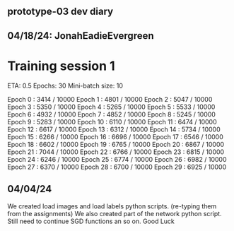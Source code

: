 ## prototype-03 dev diary

## 04/18/24: JonahEadieEvergreen

# Training session 1

ETA:            0.5
Epochs:          30
Mini-batch size: 10

Epoch 0 : 3414 / 10000
Epoch 1 : 4801 / 10000
Epoch 2 : 5047 / 10000
Epoch 3 : 5350 / 10000
Epoch 4 : 5265 / 10000
Epoch 5 : 5533 / 10000
Epoch 6 : 4932 / 10000
Epoch 7 : 4852 / 10000
Epoch 8 : 5245 / 10000
Epoch 9 : 5283 / 10000
Epoch 10 : 6110 / 10000
Epoch 11 : 6474 / 10000
Epoch 12 : 6617 / 10000
Epoch 13 : 6312 / 10000
Epoch 14 : 5734 / 10000
Epoch 15 : 6266 / 10000
Epoch 16 : 6696 / 10000
Epoch 17 : 6546 / 10000
Epoch 18 : 6602 / 10000
Epoch 19 : 6765 / 10000
Epoch 20 : 6867 / 10000
Epoch 21 : 7044 / 10000
Epoch 22 : 6766 / 10000
Epoch 23 : 6815 / 10000
Epoch 24 : 6246 / 10000
Epoch 25 : 6774 / 10000
Epoch 26 : 6982 / 10000
Epoch 27 : 6370 / 10000
Epoch 28 : 6700 / 10000
Epoch 29 : 6925 / 10000

## 04/04/24

We created load images and load labels python scripts. (re-typing them from the assignments)
We also created part of the network python script. Still need to continue SGD functions an so on. Good Luck
